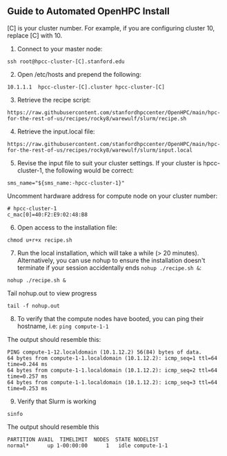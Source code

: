 ## Guide to Automated OpenHPC Install

[C] is your cluster number. For example, if you are configuring cluster 10, replace [C] with 10. 

1. Connect to your master node:

```
ssh root@hpcc-cluster-[C].stanford.edu
```

2. Open /etc/hosts and prepend the following:
```
10.1.1.1  hpcc-cluster-[C].cluster hpcc-cluster-[C]
```

3. Retrieve the recipe script:
```
https://raw.githubusercontent.com/stanfordhpccenter/OpenHPC/main/hpc-for-the-rest-of-us/recipes/rocky8/warewulf/slurm/recipe.sh
```

4. Retrieve the input.local file:
```
https://raw.githubusercontent.com/stanfordhpccenter/OpenHPC/main/hpc-for-the-rest-of-us/recipes/rocky8/warewulf/slurm/input.local
```

5. Revise the input file to suit your cluster settings. If your cluster is hpcc-cluster-1, the following would be correct:

```
sms_name="${sms_name:-hpcc-cluster-1}"
```
Uncomment hardware address for compute node on your cluster number:

```
# hpcc-cluster-1
c_mac[0]=40:F2:E9:02:48:B8
```

6. Open access to the installation file:
```
chmod u+r+x recipe.sh
```

7. Run the local installation, which will take a while (> 20 minutes). Alternatively, you can use nohup to ensure the installation doesn't terminate if your session accidentally ends ```nohup ./recipe.sh &```:
```
nohup ./recipe.sh &
```

Tail nohup.out to view progress

```
tail -f nohup.out
```

8. To verify that the compute nodes have booted, you can ping their hostname, i.e:
```ping compute-1-1```

The output should resemble this:
```
PING compute-1-12.localdomain (10.1.12.2) 56(84) bytes of data.
64 bytes from compute-1-1.localdomain (10.1.12.2): icmp_seq=1 ttl=64 time=0.244 ms
64 bytes from compute-1-1.localdomain (10.1.12.2): icmp_seq=2 ttl=64 time=0.257 ms
64 bytes from compute-1-1.localdomain (10.1.12.2): icmp_seq=3 ttl=64 time=0.253 ms
```

9. Verify that Slurm is working
```
sinfo
```

The output should resemble this
```
PARTITION AVAIL  TIMELIMIT  NODES  STATE NODELIST
normal*      up 1-00:00:00      1   idle compute-1-1
```
